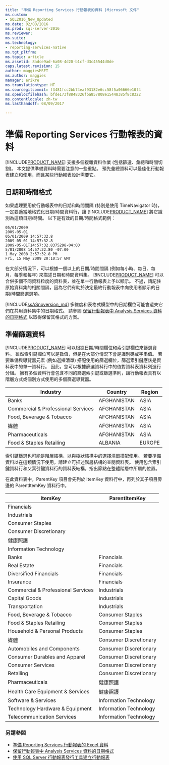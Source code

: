 ```yaml
---
title: "準備 Reporting Services 行動報表的資料 |Microsoft 文件"
ms.custom:
- SQL2016_New_Updated
ms.date: 02/08/2016
ms.prod: sql-server-2016
ms.reviewer: 
ms.suite: 
ms.technology:
- reporting-services-native
ms.tgt_pltfrm: 
ms.topic: article
ms.assetid: 8adce9ad-6a08-4d20-b1cf-d3c45544d8de
caps.latest.revision: 15
author: maggiesMSFT
ms.author: maggies
manager: erikre
ms.translationtype: HT
ms.sourcegitcommit: f3481fcc2bb74eaf93182e6cc58f5a06666e10f4
ms.openlocfilehash: bfde173f8848326fba857808e15448385f8c8322
ms.contentlocale: zh-tw
ms.lasthandoff: 08/09/2017

---
```

# <a name="prepare-data-for-reporting-services-mobile-reports"></a>準備 Reporting Services 行動報表的資料
  
[!INCLUDE[PRODUCT_NAME](../../includes/ss-mobilereptpub-long.md)] 支援多個複雜資料作業 (包括篩選、彙總和時間切割)。 本文提供準備資料時需要注意的一些重點。 預先彙總資料可以最佳化行動報表建立和使用，而且某些行動報表設計需要它。   
  
## <a name="date-and-time-formats"></a>日期和時間格式 
如果處理要用於行動報表中的日期和時間間隔 (特別是使用 TimeNavigator 時)，一定要適當地格式化日期/時間資料行，讓 [!INCLUDE[PRODUCT_NAME](../../includes/ss-mobilereptpub-short.md)] 將它識別為這類日期/時間。 以下是有效的日期/時間格式範例︰  
  
    05/01/2009    
    2009-05-01    
    05/01/2009 14:57:32.8    
    2009-05-01 14:57:32.8    
    2009-05-01T14:57:32.8375298-04:00    
    5/01/2008 14:57:32.80 -07:00    
    1 May 2008 2:57:32.8 PM    
    Fri, 15 May 2009 20:10:57 GMT    
  
在大部分情況下，可以根據一個以上的日期/時間間隔 (例如每小時、每日、每月、每季和每年) 來描述日期和時間資料集。 [!INCLUDE[PRODUCT_NAME](../../includes/ss-mobilereptpub-short.md)] 可以合併多個不同資料粒度的資料表，並在單一行動報表上予以顯示。 不過，請記住原始資料集的相關間隔，因為它們有助於決定最終行動報表中向使用者顯示的日期/時間篩選選項。  

[!INCLUDE[ssASnoversion_md](../../includes/ssasnoversion-md.md)] 多維度和表格式模型中的日期欄位可能會遺失它們在共用資料集中的日期格式。 請參閱 [保留行動報表中 Analysis Services 資料的日期格式](../../reporting-services/mobile-reports/retain-date-formatting-for-analysis-services-in-mobile-reports.md) 以取得保留其格式的方案。
  
## <a name="preparing-filter-data"></a>準備篩選資料 ##  
[!INCLUDE[PRODUCT_NAME](../../includes/ss-mobilereptpub-short.md)] 可以根據日期/時間欄位和索引鍵欄位來篩選資料。 雖然索引鍵欄位可以是數值，但是在大部分情況下會是識別碼或字串值。 若要準備與導覽器元素 (例如選擇清單) 搭配使用的篩選欄位，篩選索引鍵應該是資料表中的單一資料行。 因此，您可以根據篩選資料行中的值對資料表資料列進行分組。 擁有多個資料行會包含不同的篩選索引鍵或篩選準則，讓行動報表具有以階層方式或個別方式使用的多個篩選導覽器。  
  
| Industry  | Country   | Region    |  
| ------------- | ------------- | ------------- |  
| Banks     | AFGHANISTAN   | ASIA      |  
| Commercial & Professional Services | AFGHANISTAN | ASIA |  
| Food, Beverage & Tobacco | AFGHANISTAN | ASIA |  
| 媒體 | AFGHANISTAN | ASIA |  
| Pharmaceuticals | AFGHANISTAN | ASIA |  
| Food & Staples Retailing | ALBANIA | EUROPE |  
  
  
索引鍵篩選也可能是階層結構，以與樹狀結構中的選擇清單搭配使用。 若要準備資料以在這類情況下使用，請建立可描述階層結構的查閱資料表。 使用包含索引鍵資料行和父索引鍵資料行的資料表結構，指出節點在整體階層中所屬的位置。  
  
在此資料表中，ParentKey 項目會先列於 ItemKey 資料行中，再列於其子項目旁邊的 ParentItemKey 資料行中。   
  
|ItemKey    | ParentItemKey |  
| ------------- | ------------- |  
| Financials    |   |  
| Industrials   |   |  
| Consumer Staples |    |  
| Consumer Discretionary |  |     
| 健康照護   |   |  
| Information Technology |  |  
| Banks | Financials |  
| Real Estate | Financials |  
| Diversified Financials |  Financials |   
| Insurance |   Financials |  
| Commercial & Professional Services |  Industrials |  
| Capital Goods |   Industrials |  
| Transportation |  Industrials |  
| Food, Beverage & Tobacco |    Consumer Staples |  
| Food & Staples Retailing |    Consumer Staples |  
| Household & Personal Products | Consumer Staples |  
| 媒體 | Consumer Discretionary |  
| Automobiles and Components |  Consumer Discretionary |  
| Consumer Durables and Apparel |Consumer Discretionary |  
| Consumer Services |   Consumer Discretionary |  
| Retailing | Consumer Discretionary |  
| Pharmaceuticals   | 健康照護 |  
| Health Care Equipment & Services |    健康照護 |  
| Software & Services | Information Technology |  
| Technology Hardware & Equipment   | Information Technology |  
| Telecommunication Services |Information Technology |  
  
### <a name="see-also"></a>另請參閱  
- [準備 Reporting Services 行動報表的 Excel 資料](../../reporting-services/mobile-reports/prepare-excel-data-for-reporting-services-mobile-reports.md)  
- [保留行動報表中 Analysis Services 資料的日期格式](../../reporting-services/mobile-reports/retain-date-formatting-for-analysis-services-in-mobile-reports.md)
- [使用 SQL Server 行動報表發行工具建立行動報表](../../reporting-services/mobile-reports/create-mobile-reports-with-sql-server-mobile-report-publisher.md)
  
  
  


